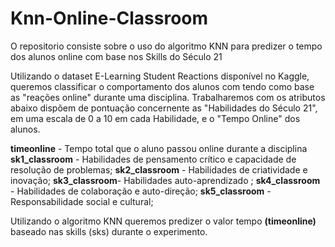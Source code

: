 # Knn-Online-Classroom
O repositorio consiste sobre o uso do algoritmo KNN para predizer o tempo dos alunos online com base nos Skills do Século 21

Utilizando o dataset  E-Learning Student Reactions disponível no Kaggle, queremos classificar o comportamento dos alunos com tendo como base as "reações online" durante uma disciplina. 
Trabalharemos com os atributos abaixo dispõem de pontuação concernente as "Habilidades do Século 21", em uma escala de 0 a 10 em cada Habilidade, e o "Tempo Online" dos alunos.


**timeonline** - Tempo total que o aluno passou online durante a disciplina
**sk1_classroom** - Habilidades de pensamento crítico e capacidade de resolução de problemas; 
**sk2_classroom** - Habilidades de criatividade e inovação; 
**sk3_classroom**- Habilidades auto-aprendizado ;
**sk4_classroom** - Habilidades de colaboração e auto-direção;
**sk5_classroom** - Responsabilidade social e cultural;

Utilizando o algoritmo KNN queremos  predizer o valor tempo **(timeonline)** baseado nas skills (sks) durante o experimento.
